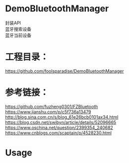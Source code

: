 # DemoBluetoothManager  
封装API  
蓝牙搜索设备  
蓝牙当前设备  
# 工程目录：
https://github.com/foolsparadise/DemoBluetoothManager  
# 参考链接：
https://github.com/fuzheng0301/FZBluetooth  
https://www.jianshu.com/p/c5f736a13479  
http://blog.sina.com.cn/s/blog_61e26bcb0101ax34.html  
https://blog.csdn.net/swibyn/article/details/52096665  
https://www.oschina.net/question/2399354_240682  
https://www.cnblogs.com/scaptain/p/4528230.html  
# Usage
